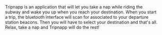 Tripnapp is an application that will let you take a nap while riding the subway and wake you up when you reach your destination. When you start a trip, the bluetooth interface will scan for associated to your departure station beacons. Then you will have to select your destination and that's all. Relax, take a nap and Tripnapp will do the rest!
